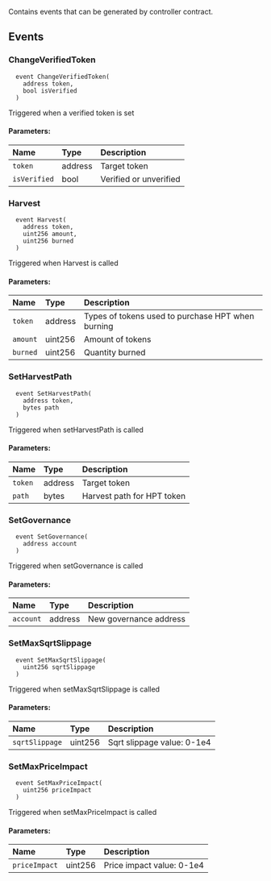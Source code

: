Contains events that can be generated by controller contract.


## Events
### ChangeVerifiedToken
```solidity
  event ChangeVerifiedToken(
    address token,
    bool isVerified
  )
```
Triggered when a verified token is set


#### Parameters:
| Name                           | Type          | Description                                    |
| :----------------------------- | :------------ | :--------------------------------------------- |
|`token`| address | Target token
|`isVerified`| bool | Verified or unverified
### Harvest
```solidity
  event Harvest(
    address token,
    uint256 amount,
    uint256 burned
  )
```
Triggered when Harvest is called


#### Parameters:
| Name                           | Type          | Description                                    |
| :----------------------------- | :------------ | :--------------------------------------------- |
|`token`| address | Types of tokens used to purchase HPT when burning
|`amount`| uint256 | Amount of tokens
|`burned`| uint256 | Quantity burned
### SetHarvestPath
```solidity
  event SetHarvestPath(
    address token,
    bytes path
  )
```
Triggered when setHarvestPath is called


#### Parameters:
| Name                           | Type          | Description                                    |
| :----------------------------- | :------------ | :--------------------------------------------- |
|`token`| address | Target token
|`path`| bytes | Harvest path for HPT token
### SetGovernance
```solidity
  event SetGovernance(
    address account
  )
```
Triggered when setGovernance is called


#### Parameters:
| Name                           | Type          | Description                                    |
| :----------------------------- | :------------ | :--------------------------------------------- |
|`account`| address | New governance address
### SetMaxSqrtSlippage
```solidity
  event SetMaxSqrtSlippage(
    uint256 sqrtSlippage
  )
```
Triggered when setMaxSqrtSlippage is called


#### Parameters:
| Name                           | Type          | Description                                    |
| :----------------------------- | :------------ | :--------------------------------------------- |
|`sqrtSlippage`| uint256 | Sqrt slippage value: 0-1e4
### SetMaxPriceImpact
```solidity
  event SetMaxPriceImpact(
    uint256 priceImpact
  )
```
Triggered when setMaxPriceImpact is called


#### Parameters:
| Name                           | Type          | Description                                    |
| :----------------------------- | :------------ | :--------------------------------------------- |
|`priceImpact`| uint256 | Price impact value: 0-1e4

